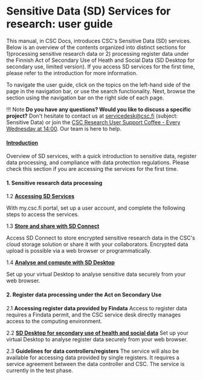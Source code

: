 # Sensitive Data (SD) Services for research: user guide

This manual, in CSC Docs, introduces CSC's Sensitive Data (SD) services. Below is an overview of the contents organized into distinct sections for 1)processing sensitive research data or 2) processing register data under the Finnish Act of Secondary Use of Heath and Social Data (SD Desktop for secondary use, limited version). If you access SD services for the first time, please refer to the introduction for more information. 


To navigate the user guide, click on the topics on the left-hand side of the page in the navigation bar, or use the search functionality. Next, browse the section using the navigation bar on the right side of each page.

!!! Note
    **Do you have any questions? Would you like to discuss a specific project?** Don't hesitate to contact us at servicedesk@csc.fi (subject: Sensitive Data) or join the [CSC Research User Support Coffee - Every Wednesday at 14:00](https://ssl.eventilla.com/usersupportcoffee). Our team is here to help.



#### **[Introduction](./intro.md)** 

Overview of SD services, with a quick introduction to sensitive data, register data processing, and compliance with data protection regulations.
Please check this section if you are accessing the services for the first time.



#### 1. Sensitive research data processing


1.2  **[Accessing SD Services](./sd-access.md)** 

With my.csc.fi portal, set up a user account, and complete the following steps to access the services. 


1.3 **[Store and share with SD Connect](./sd_connect.md)** 

Access SD Connect to store encrypted sensitive research data in the CSC's cloud storage solution or share it with your collaborators. Encrypted data upload is possible via a web browser or programmatically.

1.4 **[Analyse and compute with SD Desktop](./sd_desktop.md)** 

Set up your virtual Desktop to analyse sensitive data securely from your web browser. 



#### 2. Register data processing under the Act on Secondary Use

2.1  **Accessing register data provided by Findata**
Access to register data requires a Findata permit, and the CSC service desk directly manages access to the computing environment. 

2.2 **[SD Desktop for secondary use of health and social data](./sd-desktop-audited.md)**
Set up your virtual Desktop to analyse register data securely from your web browser. 

2.3 **Guidelines for data controllers/registers**
The service will also be available for accessing data provided by single registers. It requires a service agreement between the data controller and CSC. The service is currently in the test phase. 




